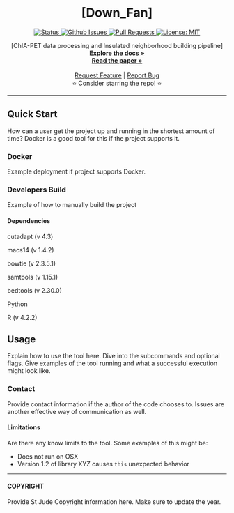 <p align="center">

  <h1 align="center">
    [Down_Fan]
  </h1>

  <p align="center">
   <a href="https://github.com/stjudecloud/bioinformatics-tool-template" target="_blank">
     <img alt="Status"
          src="https://img.shields.io/badge/status-active-success.svg" />
   </a>
   <a href="https://github.com/stjudecloud/bioinformatics-tool-template/issues" target="_blank">
     <img alt="Github Issues"
          src="https://img.shields.io/github/issues/stjudecloud/bioinformatics-tool-template"  />
   </a>
   <a href="https://github.com/stjudecloud/bioinformatics-tool-template/pulls"  target="_blank">
     <img alt="Pull Requests"
          src="https://img.shields.io/github/issues-pr/stjudecloud/bioinformatics-tool-template"  />
   </a>
   <a href="https://github.com/stjudecloud/bioinformatics-tool-template/blob/main/LICENSE.md" target="_blank">
     <img alt="License: MIT"
          src="https://img.shields.io/badge/License-MIT-blue.svg" />
   </a>
  </p>


  <p align="center">
   [ChIA-PET data processing and Insulated neighborhood building pipeline] 
   <br />
   <a href="#"><strong>Explore the docs »</strong></a>
   <br />
   <a href="#"><strong>Read the paper »</strong></a>
   <br />
   <br />
   <a href="https://github.com/stjudecloud/bioinformatics-tool-template/issues/new?assignees=&labels=&template=feature_request.md&title=Descriptive%20Title&labels=enhancement">Request Feature</a>
    | 
   <a href="https://github.com/stjudecloud/bioinformatics-tool-template/issues/new?assignees=&labels=&template=bug_report.md&title=Descriptive%20Title&labels=bug">Report Bug</a>
   <br />
    ⭐ Consider starring the repo! ⭐
   <br />
  </p>
</p>

---
## Quick Start
How can a user get the project up and running in the shortest amount of time? Docker is a good tool for this if the project supports it.

### Docker
Example deployment if project supports Docker.

### Developers Build
Example of how to manually build the project

#### Dependencies
cutadapt (v 4.3) 

macs14 (v 1.4.2) 

bowtie (v 2.3.5.1) 

samtools (v 1.15.1) 

bedtools (v 2.30.0) 

Python 

R (v 4.2.2) 


## Usage 
Explain how to use the tool here.  Dive into the subcommands and optional flags.  Give examples of the tool running and what a successful execution might look like.

### Contact
Provide contact information if the author of the code chooses to.  Issues are another effective way of communication as well.

#### Limitations
Are there any know limits to the tool.  Some examples of this might be:
  - Does not run on OSX
  - Version 1.2 of library XYZ causes `this` unexpected behavior
---
#### COPYRIGHT 
Provide St Jude Copyright information here.  Make sure to update the year.
